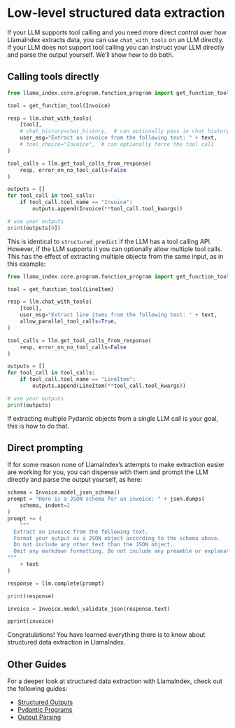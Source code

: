 # Low-level structured data extraction

If your LLM supports tool calling and you need more direct control over how LlamaIndex extracts data, you can use `chat_with_tools` on an LLM directly. If your LLM does not support tool calling you can instruct your LLM directly and parse the output yourself. We’ll show how to do both.

## Calling tools directly

```python
from llama_index.core.program.function_program import get_function_tool

tool = get_function_tool(Invoice)

resp = llm.chat_with_tools(
    [tool],
    # chat_history=chat_history,  # can optionally pass in chat history instead of user_msg
    user_msg="Extract an invoice from the following text: " + text,
    # tool_choice="Invoice",  # can optionally force the tool call
)

tool_calls = llm.get_tool_calls_from_response(
    resp, error_on_no_tool_calls=False
)

outputs = []
for tool_call in tool_calls:
    if tool_call.tool_name == "Invoice":
        outputs.append(Invoice(**tool_call.tool_kwargs))

# use your outputs
print(outputs[0])
```

This is identical to `structured_predict` if the LLM has a tool calling API. However, if the LLM supports it you can optionally allow multiple tool calls. This has the effect of extracting multiple objects from the same input, as in this example:

```python
from llama_index.core.program.function_program import get_function_tool

tool = get_function_tool(LineItem)

resp = llm.chat_with_tools(
    [tool],
    user_msg="Extract line items from the following text: " + text,
    allow_parallel_tool_calls=True,
)

tool_calls = llm.get_tool_calls_from_response(
    resp, error_on_no_tool_calls=False
)

outputs = []
for tool_call in tool_calls:
    if tool_call.tool_name == "LineItem":
        outputs.append(LineItem(**tool_call.tool_kwargs))

# use your outputs
print(outputs)
```

If extracting multiple Pydantic objects from a single LLM call is your goal, this is how to do that.

## Direct prompting

If for some reason none of LlamaIndex’s attempts to make extraction easier are working for you, you can dispense with them and prompt the LLM directly and parse the output yourself, as here:

```python
schema = Invoice.model_json_schema()
prompt = "Here is a JSON schema for an invoice: " + json.dumps(
    schema, indent=2
)
prompt += (
    """
  Extract an invoice from the following text.
  Format your output as a JSON object according to the schema above.
  Do not include any other text than the JSON object.
  Omit any markdown formatting. Do not include any preamble or explanation.
"""
    + text
)

response = llm.complete(prompt)

print(response)

invoice = Invoice.model_validate_json(response.text)

pprint(invoice)
```

Congratulations! You have learned everything there is to know about structured data extraction in LlamaIndex.

## Other Guides

For a deeper look at structured data extraction with LlamaIndex, check out the following guides:

- [Structured Outputs](../../module_guides/querying/structured_outputs/index.md)
- [Pydantic Programs](../../module_guides/querying/structured_outputs/pydantic_program.md)
- [Output Parsing](../../module_guides/querying/structured_outputs/output_parser.md)
